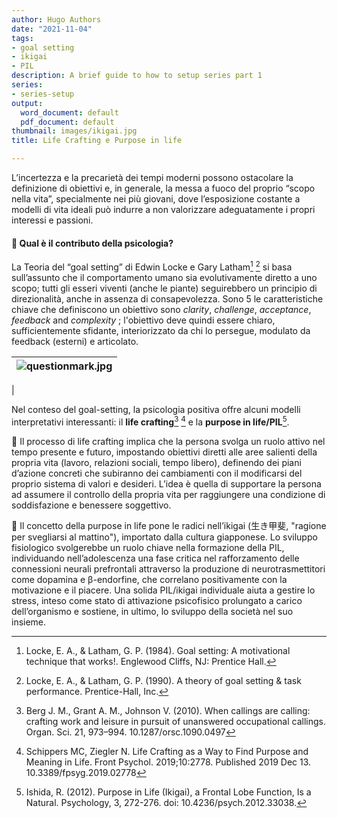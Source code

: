 ```yaml
---
author: Hugo Authors
date: "2021-11-04"
tags:
- goal setting
- ikigai
- PIL
description: A brief guide to how to setup series part 1
series:
- series-setup
output:
  word_document: default
  pdf_document: default
thumbnail: images/ikigai.jpg
title: Life Crafting e Purpose in life

---
```


L’incertezza e la precarietà dei tempi moderni possono ostacolare la definizione di obiettivi e, in generale, la messa a fuoco del proprio “scopo nella vita”, specialmente nei più giovani, dove l’esposizione costante a modelli di vita ideali può indurre a non valorizzare adeguatamente i propri interessi e passioni.


<strong><h4>🎯 Qual è il contributo della psicologia?</h4></strong>

La Teoria del “goal setting” di Edwin Locke e Gary Latham[^1] [^2] si basa sull’assunto che il comportamento umano sia evolutivamente diretto a uno scopo; tutti gli esseri viventi (anche le piante) seguirebbero un principio di direzionalità, anche in assenza di consapevolezza.
Sono 5 le caratteristiche chiave che definiscono un obiettivo sono _clarity_, _challenge_, _acceptance_, _feedback_ and _complexity_ ; l'obiettivo deve quindi essere chiaro, sufficientemente sfidante, interiorizzato da chi lo persegue, modulato da feedback (esterni) e articolato. 


| ![questionmark.jpg](/italian/post/image-test_files/uncertainty.jpg) | 
|:--:| 
| 

Nel conteso del goal-setting, la psicologia positiva offre alcuni modelli interpretativi interessanti: il __life crafting__[^3] [^4] e la __purpose in life/PIL__[^5].

🧶 Il processo di life crafting implica che la persona svolga un ruolo attivo nel tempo presente e futuro, impostando obiettivi diretti alle aree salienti della propria vita (lavoro, relazioni sociali, tempo libero), definendo dei piani d’azione concreti che subiranno dei cambiamenti con il modificarsi del proprio sistema di valori e desideri. L’idea è quella di supportare la persona ad assumere il controllo della propria vita per raggiungere una condizione di soddisfazione e benessere soggettivo.

:lotus_position: Il concetto della purpose in life pone le radici nell’ikigai (生き甲斐, "ragione per svegliarsi al mattino"), importato dalla cultura giapponese. Lo sviluppo fisiologico svolgerebbe un ruolo chiave nella formazione della PIL, individuando nell’adolescenza una fase critica nel rafforzamento delle connessioni neurali prefrontali attraverso la produzione di neurotrasmettitori come dopamina e β-endorfine, che correlano positivamente con la motivazione e il piacere. Una solida PIL/ikigai individuale aiuta a gestire lo stress, inteso come stato di attivazione psicofisico prolungato a carico dell’organismo e sostiene, in ultimo, lo sviluppo della società nel suo insieme.

[^1]:Locke, E. A., & Latham, G. P. (1984). Goal setting: A motivational technique that works!. Englewood Cliffs, NJ: Prentice Hall. 
[^2]:Locke, E. A., & Latham, G. P. (1990). A theory of goal setting & task performance. Prentice-Hall, Inc.
[^3]:Berg J. M., Grant A. M., Johnson V. (2010). When callings are calling: crafting work and leisure in pursuit of unanswered occupational callings. Organ. Sci. 21, 973–994. 10.1287/orsc.1090.0497
[^4]:Schippers MC, Ziegler N. Life Crafting as a Way to Find Purpose and Meaning in Life. Front Psychol. 2019;10:2778. Published 2019 Dec 13. 10.3389/fpsyg.2019.02778
[^5]:Ishida, R. (2012). Purpose in Life (Ikigai), a Frontal Lobe Function, Is a Natural. Psychology, 3, 272-276. doi: 10.4236/psych.2012.33038.